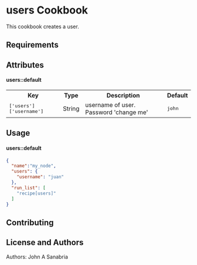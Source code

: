 users Cookbook
==============
This cookbook creates a user.

Requirements
------------

Attributes
----------
#### users::default
<table>
  <tr>
    <th>Key</th>
    <th>Type</th>
    <th>Description</th>
    <th>Default</th>
  </tr>
  <tr>
    <td><tt>['users']['username']</tt></td>
    <td>String</td>
    <td>username of user. Password 'change me'</td>
    <td><tt>john</tt></td>
  </tr>
</table>

Usage
-----
#### users::default

```json
{
  "name":"my_node",
  "users": {
	"username": "juan"
  },
  "run_list": [
    "recipe[users]"
  ]
}
```

Contributing
------------

License and Authors
-------------------
Authors: John A Sanabria
